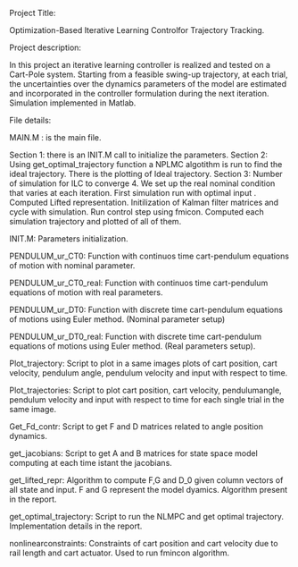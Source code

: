 Project Title:

Optimization-Based Iterative Learning Controlfor Trajectory Tracking.

Project description:

In this project an iterative learning controller is realized and tested on a Cart-Pole system. Starting from a feasible swing-up trajectory, at each trial, the uncertainties over the dynamics parameters of the model are estimated and incorporated in the controller formulation during the next iteration. Simulation implemented in Matlab.

File details:

MAIN.M : is the main file.

Section 1: there is an INIT.M call to initialize the parameters. Section 2: Using get_optimal_trajectory function a NPLMC algotithm is run to find the ideal trajectory. There is the plotting of Ideal trajectory. Section 3: Number of simulation for ILC to converge 4. We set up the real nominal condition that varies at each iteration. First simulation run with optimal input . Computed Lifted representation. Initilization of Kalman filter matrices and cycle with simulation. Run control step using fmicon. Computed each simulation trajectory and plotted of all of them.

INIT.M: Parameters initialization.

PENDULUM_ur_CT0: Function with continuos time cart-pendulum equations of motion with nominal parameter.

PENDULUM_ur_CT0_real: Function with continuos time cart-pendulum equations of motion with real parameters.

PENDULUM_ur_DT0: Function with discrete time cart-pendulum equations of motions using Euler method. (Nominal parameter setup)

PENDULUM_ur_DT0_real: Function with discrete time cart-pendulum equations of motions using Euler method. (Real parameters setup).

Plot_trajectory: Script to plot in a same images plots of cart position, cart velocity, pendulum angle, pendulum velocity and input with respect to time.

Plot_trajectories: Script to plot cart position, cart velocity, pendulumangle, pendulum velocity and input with respect to time for each single trial in the same image.

Get_Fd_contr: Script to get F and D matrices related to angle position dynamics.

get_jacobians: Script to get A and B matrices for state space model computing at each time istant the jacobians.

get_lifted_repr: Algorithm to compute F,G and D_0 given column vectors of all state and input. F and G represent the model dyamics. Algorithm present in the report.

get_optimal_trajectory: Script to run the NLMPC and get optimal trajectory. Implementation details in the report.

nonlinearconstraints: Constraints of cart position and cart velocity due to rail length and cart actuator. Used to run fmincon algorithm.
